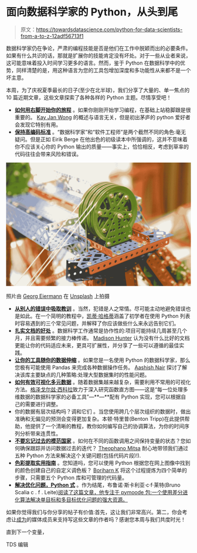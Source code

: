 # 面向数据科学家的 Python，从头到尾

> 原文：<https://towardsdatascience.com/python-for-data-scientists-from-a-to-z-12adf56713f1>

数据科学家仍在争论，严肃的编程技能是否是他们在工作中脱颖而出的必要条件。如果有什么共识的话，那就是扩展你的技能肯定没有坏处。对于一些从业者来说，这可能意味着投入时间学习更多的语言。然而，鉴于 Python 在数据科学中的优势，同样清楚的是，用这种语言为您的工具包增加深度和多功能性从来都不是一个坏主意。

本周，为了庆祝夏季最长的日子(至少在北半球)，我们分享了大量的、单一焦点的 10 篇近期文章，这些文章探索了各种各样的 Python 主题。尽情享受吧！

*   [**如何用右脚开始你的旅程**](/how-to-learn-new-programming-languages-easily-1e6e29d3898a) 。如果你刚刚开始学习编程，在基础上站稳脚跟是很重要的。 [Kay Jan Wong](https://medium.com/u/fee8693930fb?source=post_page-----12adf56713f1--------------------------------) 的概述与语言无关，但是初出茅庐的 python 爱好者会发现它特别有用。
*   [**保持高编码标准**](/how-to-write-high-quality-python-as-a-data-scientist-cde99f582675) 。“数据科学家”和“软件工程师”是两个截然不同的角色:毫无疑问。但是正如 Eirik Berge 在他出色的初级读本中所强调的，这并不意味着你不应该关心你的 Python 输出的质量——事实上，恰恰相反，考虑到草率的代码往往会带来风险和错误。

![](img/016cb424f0bd4487916070ad817f762a.png)

照片由 [Georg Eiermann](https://unsplash.com/@georgeiermann?utm_source=medium&utm_medium=referral) 在 [Unsplash](https://unsplash.com?utm_source=medium&utm_medium=referral) 上拍摄

*   [**从别人的错误中吸取教训**](/3-rookie-mistakes-to-avoid-with-python-lists-625c0e8e57df) 。当然，犯错是人之常情。尽可能主动地避免错误也是如此。在一个简明的教程中，[凯蒂·哈格蒂](https://medium.com/u/94ed6e69690?source=post_page-----12adf56713f1--------------------------------)涵盖了初学者在使用 Python 列表时容易遇到的三个常见问题，并解释了你应该做些什么来永远告别它们。
*   [**扎实文档的好处**](/how-to-write-good-code-documentation-for-data-scientists-c9940aebb4f0) 。数据科学工作通常是协作性的:项目可能持续几周甚至几个月，并且需要频繁的接力棒传递。 [Madison Hunter](https://medium.com/u/6a8c6841e521?source=post_page-----12adf56713f1--------------------------------) 认为没有什么比好的文档更能让你的代码适应未来，更具可扩展性，并分享了一些可以遵循的最佳实践。
*   [**让你的工具随你的数据伸缩**](/how-can-pandas-cope-with-big-datasets-c5a08446230) 。如果您是一名使用 Python 的数据科学家，那么您极有可能使用 Pandas 来完成各种数据操作任务。 [Aashish Nair](https://medium.com/u/3087ba81e065?source=post_page-----12adf56713f1--------------------------------) 探讨了解决该库主要缺点的几种策略:处理大型数据集时的性能问题。
*   [**如何有效可视化多元数据**](/histogram-on-function-space-4a710241f026) 。随着数据集越来越复杂，需要利用不常用的可视化方法。[格泽戈尔兹·西科拉](https://medium.com/u/332bbbf1d16?source=post_page-----12adf56713f1--------------------------------)致力于深入研究函数直方图——这是“每一位处理多维数据的数据科学家的必备工具”—**—**配有 Python 实现，您可以根据自己的需要进行调整。
*   你的数据有层次结构吗？调和它们 。当您使用跨几个层次组织的数据时，做出准确和无偏见的预测会变得更加复杂。本顿·特里普(Benton Tripp)在此提供帮助，他提供了一个清晰的教程，教你如何编写自己的协调算法，为你的时间序列分析带来连贯性。
*   [**不要忘记过去的模范国家**](/five-ways-to-remember-the-past-model-state-in-python-2c8430d29679) 。如何在不同的函数调用之间保持变量的状态？您如何确保跟踪并访问数据过去的迭代？ [Theophano Mitsa](https://medium.com/u/7709c007f0ca?source=post_page-----12adf56713f1--------------------------------) 耐心地带领我们通过五种 Python 方法来解决这个关键问题(包括代码片段)!).
*   [**色彩提取实用指南**](/image-color-extraction-with-python-in-4-steps-8d9370d9216e) 。您知道吗，您可以使用 Python 根据您在网上图像中找到的颜色创建自己的自定义调色板？ [Boriharn K](https://medium.com/u/e20a7f1ba78f?source=post_page-----12adf56713f1--------------------------------) 将这个过程提炼为四个简单的步骤，只需要五个 Python 库和可管理的代码量。
*   [**解决优化问题，Python 式**](/pymoode-differential-evolution-in-python-78e4221e5cbe) 。作为结尾，布鲁诺·斯卡利亚·c·f·莱特(Bruno Scalia c . f . Leite)[阅读了这篇文章，他专注于 pymoode 包:一个使用差分进化算法解决单目标和多目标优化问题的强大资源。](https://medium.com/u/3ce9b7482ef0?source=post_page-----12adf56713f1--------------------------------)

如果你觉得我们与你分享的帖子有价值:首先，这让我们非常高兴。第二，你会考虑让[成为](https://bit.ly/tds-membership)的媒体成员来支持写这些文章的作者吗？感谢您本周与我们共度时光！

直到下一个变量，

TDS 编辑